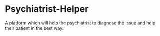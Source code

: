 # Psychiatrist-Helper

A platform which will help the psychiatrist to diagnose the issue and help their patient in the best way.
